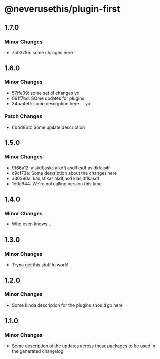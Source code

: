 # @neverusethis/plugin-first

## 1.7.0

### Minor Changes

- 7503785: some changes here

## 1.6.0

### Minor Changes

- 57ffe39: some set of changes yo
- 091f7bd: SOme updates for plugins
- 34ba4e0: some description here ... yo

### Patch Changes

- 6b4d864: Some update description

## 1.5.0

### Minor Changes

- 9f66a12: alskdfjaskd alkdfj asdlfksdf asldkfajsdf
- c9cf73a: Some description about the changes here
- a36390a: kadjsflkas akdfjasd klasjdflkasdf
- 1e0e944: We're not calling version this time

## 1.4.0

### Minor Changes

- Who even knows...

## 1.3.0

### Minor Changes

- Tryna get this stuff to work!

## 1.2.0

### Minor Changes

- Some kinda description for the plugins should go here

## 1.1.0

### Minor Changes

- Some description of the updates across these packages to be used in the generated changelog
